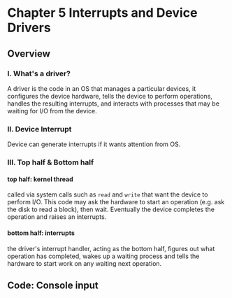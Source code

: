 # Chapter 5 Interrupts and Device Drivers
## Overview
### I. What's a driver?
A driver is the code in an OS that manages a particular devices, it configures the device hardware, tells the device to perform operations, handles the resulting interrupts, and interacts with processes that may be waiting for I/O from the device.
### II. Device Interrupt
Device can generate interrupts if it wants attention from OS. 
### III. Top half & Bottom half
#### top half: kernel thread
called via system calls such as `read` and `write` that want the device to perform I/O. This code may ask the hardware to start an operation (e.g. ask the disk to read a block), then wait. Eventually the device completes the operation and raises an interrupts.
#### bottom half: interrupts
the driver's interrupt handler, acting as the bottom half, figures out what operation has completed, wakes up a waiting process and tells the hardware to start work on any waiting next operation.
## Code: Console input

